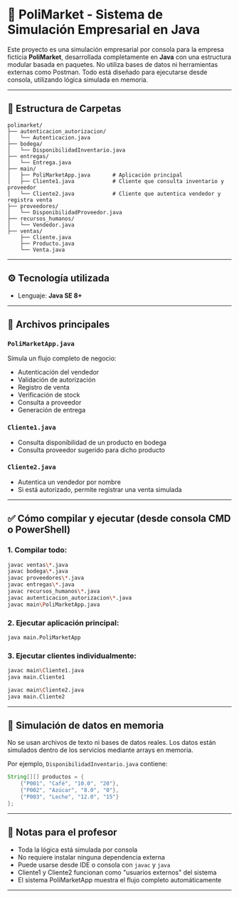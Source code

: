 # 🛒 PoliMarket - Sistema de Simulación Empresarial en Java

Este proyecto es una simulación empresarial por consola para la empresa ficticia **PoliMarket**, desarrollada completamente en **Java** con una estructura modular basada en paquetes. No utiliza bases de datos ni herramientas externas como Postman. Todo está diseñado para ejecutarse desde consola, utilizando lógica simulada en memoria.

---

## 📁 Estructura de Carpetas

```
polimarket/
├── autenticacion_autorizacion/
│   └── Autenticacion.java
├── bodega/
│   └── DisponibilidadInventario.java
├── entregas/
│   └── Entrega.java
├── main/
│   ├── PoliMarketApp.java       # Aplicación principal
│   ├── Cliente1.java            # Cliente que consulta inventario y proveedor
│   └── Cliente2.java            # Cliente que autentica vendedor y registra venta
├── proveedores/
│   └── DisponibilidadProveedor.java
├── recursos_humanos/
│   └── Vendedor.java
├── ventas/
    ├── Cliente.java
    ├── Producto.java
    └── Venta.java
```

---

## ⚙️ Tecnología utilizada

- Lenguaje: **Java SE 8+**

---

## 🚀 Archivos principales

### `PoliMarketApp.java`
Simula un flujo completo de negocio:
- Autenticación del vendedor
- Validación de autorización
- Registro de venta
- Verificación de stock
- Consulta a proveedor
- Generación de entrega

### `Cliente1.java`
- Consulta disponibilidad de un producto en bodega
- Consulta proveedor sugerido para dicho producto

### `Cliente2.java`
- Autentica un vendedor por nombre
- Si está autorizado, permite registrar una venta simulada

---

## ✅ Cómo compilar y ejecutar (desde consola CMD o PowerShell)

### 1. Compilar todo:
```bash
javac ventas\*.java
javac bodega\*.java
javac proveedores\*.java
javac entregas\*.java
javac recursos_humanos\*.java
javac autenticacion_autorizacion\*.java
javac main\PoliMarketApp.java
```

### 2. Ejecutar aplicación principal:
```bash
java main.PoliMarketApp
```

### 3. Ejecutar clientes individualmente:
```bash
javac main\Cliente1.java
java main.Cliente1

javac main\Cliente2.java
java main.Cliente2
```

---

## 🧪 Simulación de datos en memoria
No se usan archivos de texto ni bases de datos reales. Los datos están simulados dentro de los servicios mediante arrays en memoria.

Por ejemplo, `DisponibilidadInventario.java` contiene:
```java
String[][] productos = {
    {"P001", "Café", "10.0", "20"},
    {"P002", "Azúcar", "8.0", "0"},
    {"P003", "Leche", "12.0", "15"}
};
```



---

## 📝 Notas para el profesor
- Toda la lógica está simulada por consola
- No requiere instalar ninguna dependencia externa
- Puede usarse desde IDE o consola con `javac` y `java`
- Cliente1 y Cliente2 funcionan como "usuarios externos" del sistema
- El sistema PoliMarketApp muestra el flujo completo automáticamente

---



